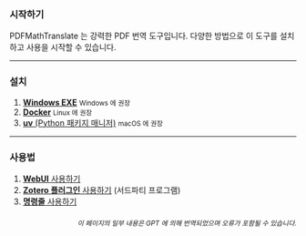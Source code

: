 ### 시작하기

PDFMathTranslate 는 강력한 PDF 번역 도구입니다. 다양한 방법으로 이 도구를 설치하고 사용을 시작할 수 있습니다.

---

### 설치

1. [**Windows EXE**](./INSTALLATION_winexe.md) <small>Windows 에 권장</small>
2. [**Docker**](./INSTALLATION_docker.md) <small>Linux 에 권장</small>
3. [**uv** (Python 패키지 매니저)](./INSTALLATION_uv.md) <small>macOS 에 권장</small>

---

### 사용법

1. [**WebUI** 사용하기](./USAGE_webui.md)
2. [**Zotero 플러그인** 사용하기](https://github.com/guaguastandup/zotero-pdf2zh) (서드파티 프로그램)
3. [**명령줄** 사용하기](./USAGE_commandline.md)

<div align="right"> 
<h6><small>이 페이지의 일부 내용은 GPT 에 의해 번역되었으며 오류가 포함될 수 있습니다.</small></h6>
